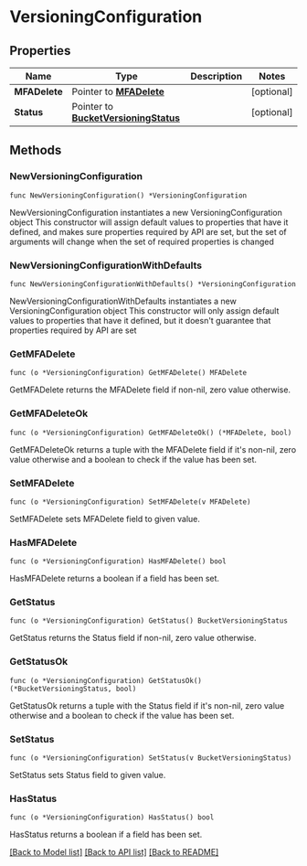 # VersioningConfiguration

## Properties

Name | Type | Description | Notes
------------ | ------------- | ------------- | -------------
**MFADelete** | Pointer to [**MFADelete**](MFADelete.md) |  | [optional] 
**Status** | Pointer to [**BucketVersioningStatus**](BucketVersioningStatus.md) |  | [optional] 

## Methods

### NewVersioningConfiguration

`func NewVersioningConfiguration() *VersioningConfiguration`

NewVersioningConfiguration instantiates a new VersioningConfiguration object
This constructor will assign default values to properties that have it defined,
and makes sure properties required by API are set, but the set of arguments
will change when the set of required properties is changed

### NewVersioningConfigurationWithDefaults

`func NewVersioningConfigurationWithDefaults() *VersioningConfiguration`

NewVersioningConfigurationWithDefaults instantiates a new VersioningConfiguration object
This constructor will only assign default values to properties that have it defined,
but it doesn't guarantee that properties required by API are set

### GetMFADelete

`func (o *VersioningConfiguration) GetMFADelete() MFADelete`

GetMFADelete returns the MFADelete field if non-nil, zero value otherwise.

### GetMFADeleteOk

`func (o *VersioningConfiguration) GetMFADeleteOk() (*MFADelete, bool)`

GetMFADeleteOk returns a tuple with the MFADelete field if it's non-nil, zero value otherwise
and a boolean to check if the value has been set.

### SetMFADelete

`func (o *VersioningConfiguration) SetMFADelete(v MFADelete)`

SetMFADelete sets MFADelete field to given value.

### HasMFADelete

`func (o *VersioningConfiguration) HasMFADelete() bool`

HasMFADelete returns a boolean if a field has been set.

### GetStatus

`func (o *VersioningConfiguration) GetStatus() BucketVersioningStatus`

GetStatus returns the Status field if non-nil, zero value otherwise.

### GetStatusOk

`func (o *VersioningConfiguration) GetStatusOk() (*BucketVersioningStatus, bool)`

GetStatusOk returns a tuple with the Status field if it's non-nil, zero value otherwise
and a boolean to check if the value has been set.

### SetStatus

`func (o *VersioningConfiguration) SetStatus(v BucketVersioningStatus)`

SetStatus sets Status field to given value.

### HasStatus

`func (o *VersioningConfiguration) HasStatus() bool`

HasStatus returns a boolean if a field has been set.


[[Back to Model list]](../README.md#documentation-for-models) [[Back to API list]](../README.md#documentation-for-api-endpoints) [[Back to README]](../README.md)


